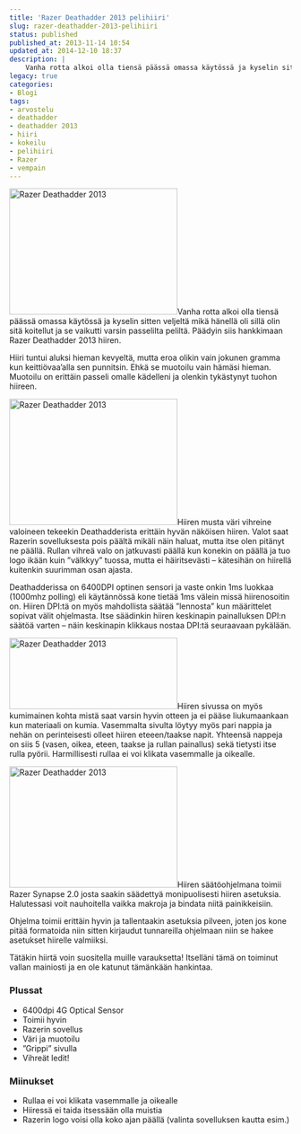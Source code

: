 ```yaml
---
title: 'Razer Deathadder 2013 pelihiiri'
slug: razer-deathadder-2013-pelihiiri
status: published
published_at: 2013-11-14 10:54
updated_at: 2014-12-10 18:37
description: |
    Vanha rotta alkoi olla tiensä päässä omassa käytössä ja kyselin sitten veljeltä mikä hänellä oli sillä olin sitä koitellut ja se vaikutti varsin passelilta peliltä. Päädyin siis hankkimaan Razer Deathadder 2013 hiiren. Hiiri tuntui aluksi hieman kevyeltä, mutta eroa olikin vain jokunen gramma kun keittiövaa’alla sen punnitsin. Ehkä se muotoilu vain hämäsi hieman. Muotoilu on… Jatka lukemista Razer Deathadder 2013 pelihiiri
legacy: true
categories:
- Blogi
tags:
- arvostelu
- deathadder
- deathadder 2013
- hiiri
- kokeilu
- pelihiiri
- Razer
- vempain
---
```


<p><a href="https://cdn.markokaartinen.net/uploads/2013/11/razer-deathadder-gallery-1.png"><img loading="lazy" decoding="async" class="alignright size-medium wp-image-4610" src="https://cdn.markokaartinen.net/uploads/2013/11/razer-deathadder-gallery-1-300x225.png" alt="Razer Deathadder 2013" width="300" height="225" /></a>Vanha rotta alkoi olla tiensä päässä omassa käytössä ja kyselin sitten veljeltä mikä hänellä oli sillä olin sitä koitellut ja se vaikutti varsin passelilta peliltä. Päädyin siis hankkimaan Razer Deathadder 2013 hiiren.</p>
<p>Hiiri tuntui aluksi hieman kevyeltä, mutta eroa olikin vain jokunen gramma kun keittiövaa&#8217;alla sen punnitsin. Ehkä se muotoilu vain hämäsi hieman. Muotoilu on erittäin passeli omalle kädelleni ja olenkin tykästynyt tuohon hiireen.</p>
<p><a href="https://cdn.markokaartinen.net/uploads/2013/11/razer-deathadder-gallery-3.png"><img loading="lazy" decoding="async" class="alignleft size-medium wp-image-4611" src="https://cdn.markokaartinen.net/uploads/2013/11/razer-deathadder-gallery-3-300x225.png" alt="Razer Deathadder 2013" width="300" height="225" /></a>Hiiren musta väri vihreine valoineen tekeekin Deathadderista erittäin hyvän näköisen hiiren. Valot saat Razerin sovelluksesta pois päältä mikäli näin haluat, mutta itse olen pitänyt ne päällä. Rullan vihreä valo on jatkuvasti päällä kun konekin on päällä ja tuo logo ikään kuin &#8221;välkkyy&#8221; tuossa, mutta ei häiritsevästi &#8211; kätesihän on hiirellä kuitenkin suurimman osan ajasta.</p>
<p>Deathadderissa on 6400DPI optinen sensori ja vaste onkin 1ms luokkaa (1000mhz polling) eli käytännössä kone tietää 1ms välein missä hiirenosoitin on. Hiiren DPI:tä on myös mahdollista säätää &#8221;lennosta&#8221; kun määrittelet sopivat välit ohjelmasta. Itse säädinkin hiiren keskinapin painalluksen DPI:n säätöä varten &#8211; näin keskinapin klikkaus nostaa DPI:tä seuraavaan pykälään.</p>
<p><a href="https://cdn.markokaartinen.net/uploads/2013/11/razer-deathadder-gallery-51.png"><img loading="lazy" decoding="async" class="alignright size-medium wp-image-4616" src="https://cdn.markokaartinen.net/uploads/2013/11/razer-deathadder-gallery-51-300x127.png" alt="Razer Deathadder 2013" width="300" height="127" /></a>Hiiren sivussa on myös kumimainen kohta mistä saat varsin hyvin otteen ja ei pääse liukumaankaan kun materiaali on kumia. Vasemmalta sivulta löytyy myös pari nappia ja nehän on perinteisesti olleet hiiren eteeen/taakse napit. Yhteensä nappeja on siis 5 (vasen, oikea, eteen, taakse ja rullan painallus) sekä tietysti itse rulla pyörii. Harmillisesti rullaa ei voi klikata vasemmalle ja oikealle.</p>
<p><a href="https://cdn.markokaartinen.net/uploads/2013/11/Screenshot-2013-11-14-10.44.13.png"><img loading="lazy" decoding="async" class="alignleft size-medium wp-image-4613" src="https://cdn.markokaartinen.net/uploads/2013/11/Screenshot-2013-11-14-10.44.13-300x216.png" alt="Razer Deathadder 2013" width="300" height="216" /></a>Hiiren säätöohjelmana toimii Razer Synapse 2.0 josta saakin säädettyä monipuolisesti hiiren asetuksia. Halutessasi voit nauhoitella vaikka makroja ja bindata niitä painikkeisiin.</p>
<p>Ohjelma toimii erittäin hyvin ja tallentaakin asetuksia pilveen, joten jos kone pitää formatoida niin sitten kirjaudut tunnareilla ohjelmaan niin se hakee asetukset hiirelle valmiiksi.</p>
<p>Tätäkin hiirtä voin suositella muille varauksetta! Itselläni tämä on toiminut vallan mainiosti ja en ole katunut tämänkään hankintaa.</p>
<h3>Plussat</h3>
<ul>
<li>6400dpi 4G Optical Sensor</li>
<li>Toimii hyvin</li>
<li>Razerin sovellus</li>
<li>Väri ja muotoilu</li>
<li>&#8221;Grippi&#8221; sivulla</li>
<li>Vihreät ledit!</li>
</ul>
<h3>Miinukset</h3>
<ul>
<li>Rullaa ei voi klikata vasemmalle ja oikealle</li>
<li>Hiiressä ei taida itsessään olla muistia</li>
<li>Razerin logo voisi olla koko ajan päällä (valinta sovelluksen kautta esim.)</li>
</ul>